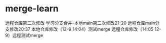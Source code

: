 # merge-learn
远程仓库第二次修改
学习分支合并-本地main第二次修改21-20
远程仓库main分支修改20:37
本地仓库修改（12-9 14:04）测试merge  远程仓库修改（14:05 12-9）远程测试merge
